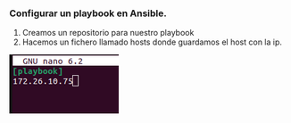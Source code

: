 ### Configurar un playbook en Ansible.
1. Creamos un repositorio para nuestro playbook
2. Hacemos un fichero llamado hosts donde guardamos el host con la ip.


![hosts](/imagenes/hosts.png)
